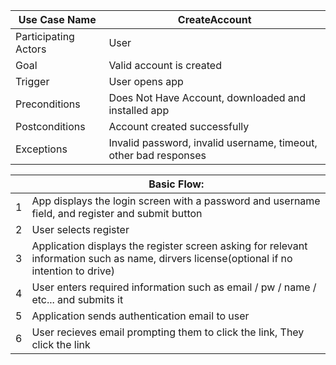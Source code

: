 
|Use Case Name       |CreateAccount|
|--------------------|----------------------------------|
|Participating Actors|User|
|Goal                |Valid account is created|
|Trigger             |User opens app|
|Preconditions       |Does Not Have Account, downloaded and installed app|
|Postconditions      |Account created successfully|
|Exceptions          |Invalid password, invalid username, timeout, other bad responses|

|   |Basic Flow:|
|---|--------------------------------|
|1  |App displays the login screen with a password and username field, and register and submit button|
|2  |User selects register|
|3  |Application displays the register screen asking for relevant information such as name, dirvers license(optional if no intention to drive)|
|4  |User enters required information such as email / pw / name / etc... and submits it|
|5  |Application sends authentication email to user|
|6  |User recieves email prompting them to click the link, They click the link|